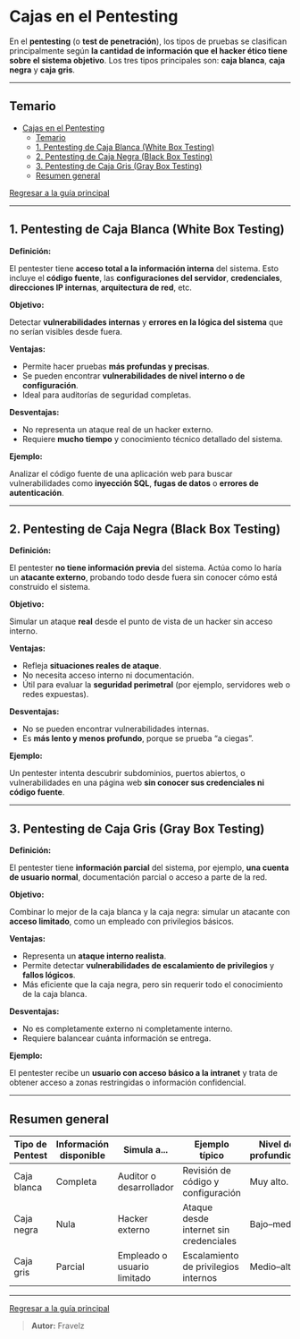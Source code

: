 # Cajas en el Pentesting

En el **pentesting** (o **test de penetración**), los tipos de pruebas se clasifican principalmente según **la cantidad de información que el hacker ético tiene sobre el sistema objetivo**.
Los tres tipos principales son: **caja blanca**, **caja negra** y **caja gris**.

---

## Temario

- [Cajas en el Pentesting](#cajas-en-el-pentesting)
  - [Temario](#temario)
  - [1. Pentesting de Caja Blanca (White Box Testing)](#1-pentesting-de-caja-blanca-white-box-testing)
  - [2. Pentesting de Caja Negra (Black Box Testing)](#2-pentesting-de-caja-negra-black-box-testing)
  - [3. Pentesting de Caja Gris (Gray Box Testing)](#3-pentesting-de-caja-gris-gray-box-testing)
  - [Resumen general](#resumen-general)

[Regresar a la guía principal](./../readme.md#6-pentesting)

---

## 1. Pentesting de Caja Blanca (White Box Testing)

**Definición:**

El pentester tiene **acceso total a la información interna** del sistema. Esto incluye el **código fuente**, las **configuraciones del servidor**, **credenciales**, **direcciones IP internas**, **arquitectura de red**, etc.

**Objetivo:**

Detectar **vulnerabilidades internas** y **errores en la lógica del sistema** que no serían visibles desde fuera.

**Ventajas:**

- Permite hacer pruebas **más profundas y precisas**.
- Se pueden encontrar **vulnerabilidades de nivel interno o de configuración**.
- Ideal para auditorías de seguridad completas.

**Desventajas:**

- No representa un ataque real de un hacker externo.
- Requiere **mucho tiempo** y conocimiento técnico detallado del sistema.

**Ejemplo:**

Analizar el código fuente de una aplicación web para buscar vulnerabilidades como **inyección SQL**, **fugas de datos** o **errores de autenticación**.

---

## 2. Pentesting de Caja Negra (Black Box Testing)

**Definición:**

El pentester **no tiene información previa** del sistema.
Actúa como lo haría un **atacante externo**, probando todo desde fuera sin conocer cómo está construido el sistema.

**Objetivo:**

Simular un ataque **real** desde el punto de vista de un hacker sin acceso interno.

**Ventajas:**

- Refleja **situaciones reales de ataque**.
- No necesita acceso interno ni documentación.
- Útil para evaluar la **seguridad perimetral** (por ejemplo, servidores web o redes expuestas).

**Desventajas:**

- No se pueden encontrar vulnerabilidades internas.
- Es **más lento y menos profundo**, porque se prueba “a ciegas”.

**Ejemplo:**

Un pentester intenta descubrir subdominios, puertos abiertos, o vulnerabilidades en una página web **sin conocer sus credenciales ni código fuente**.

---

## 3. Pentesting de Caja Gris (Gray Box Testing)

**Definición:**

El pentester tiene **información parcial** del sistema, por ejemplo, **una cuenta de usuario normal**, documentación parcial o acceso a parte de la red.

**Objetivo:**

Combinar lo mejor de la caja blanca y la caja negra: simular un atacante con **acceso limitado**, como un empleado con privilegios básicos.

**Ventajas:**

- Representa un **ataque interno realista**.
- Permite detectar **vulnerabilidades de escalamiento de privilegios** y **fallos lógicos**.
- Más eficiente que la caja negra, pero sin requerir todo el conocimiento de la caja blanca.

**Desventajas:**

- No es completamente externo ni completamente interno.
- Requiere balancear cuánta información se entrega.

**Ejemplo:**

El pentester recibe un **usuario con acceso básico a la intranet** y trata de obtener acceso a zonas restringidas o información confidencial.

---

## Resumen general

| Tipo de Pentest   | Información disponible | Simula a...                 | Ejemplo típico                         | Nivel de profundidad |
| ----------------- | ---------------------- | --------------------------- | -------------------------------------- | -------------------- |
| Caja blanca       | Completa               | Auditor o desarrollador     | Revisión de código y configuración     | Muy alto.            |
| Caja negra        | Nula                   | Hacker externo              | Ataque desde internet sin credenciales | Bajo–medio.          |
| Caja gris         | Parcial                | Empleado o usuario limitado | Escalamiento de privilegios internos   | Medio–alto.          |

---

[Regresar a la guía principal](./../readme.md#6-pentesting)

> **Autor:** Fravelz
